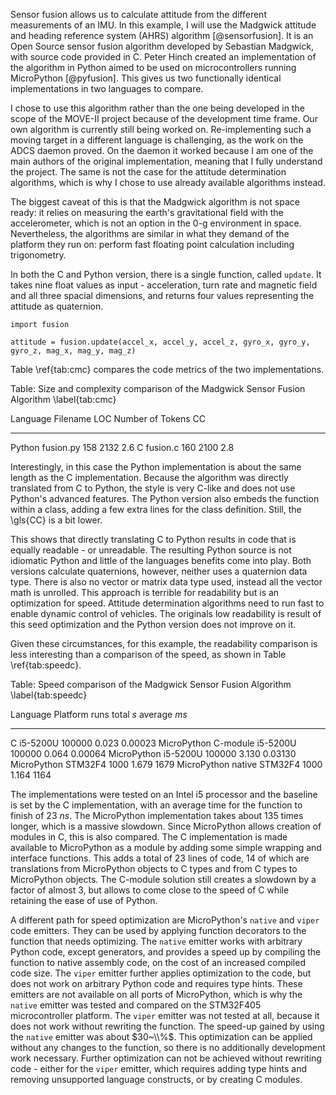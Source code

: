 Sensor fusion allows us to calculate attitude from the different measurements of an IMU. In this example, I will use the Madgwick attitude and heading reference system (AHRS) algorithm [@sensorfusion]. It is an Open Source sensor fusion algorithm developed by Sebastian Madgwick, with source code provided in C. Peter Hinch created an implementation of the algorithm in Python aimed to be used on microcontrollers running MicroPython [@pyfusion]. This gives us two functionally identical implementations in two languages to compare.

I chose to use this algorithm rather than the one being developed in the scope of the MOVE-II project because of the development time frame. Our own algorithm is currently still being worked on. Re-implementing such a moving target in a different language is challenging, as the work on the ADCS daemon proved. On the daemon it worked because I am one of the main authors of the original implementation, meaning that I fully understand the project. The same is not the case for the attitude determination algorithms, which is why I chose to use already available algorithms instead.

The biggest caveat of this is that the Madgwick algorithm is not space ready: it relies on measuring the earth's gravitational field with the accelerometer, which is not an option in the 0-g environment in space. Nevertheless, the algorithms are similar in what they demand of the platform they run on: perform fast floating point calculation including trigonometry.

In both the C and Python version, there is a single function, called ```update```. It takes nine float values as input - acceleration, turn rate and magnetic field and all three spacial dimensions, and returns four values representing the attitude as quaternion.

~~~{.python}
import fusion

attitude = fusion.update(accel_x, accel_y, accel_z, gyro_x, gyro_y, gyro_z, mag_x, mag_y, mag_z)
~~~

Table \\ref{tab:cmc} compares the code metrics of the two implementations.

Table: Size and complexity comparison of the Madgwick Sensor Fusion Algorithm \\label{tab:cmc}

Language    Filename          LOC    Number of Tokens       CC
----------  --------------  -----  ------------------  -------
Python      fusion.py         158                2132  2.6
C           fusion.c          160                2100  2.8

Interestingly, in this case the Python implementation is about the same length as the C implementation. Because the algorithm was directly translated from C to Python, the style is very C-like and does not use Python's advanced features. The Python version also embeds the function within a class, adding a few extra lines for the class definition. Still, the \\gls{CC} is a bit lower.

This shows that directly translating C to Python results in code that is equally readable - or unreadable. The resulting Python source is not idiomatic Python and little of the languages benefits come into play. Both versions calculate quaternions, however, neither uses a quaternion data type. There is also no vector or matrix data type used, instead all the vector math is unrolled. This approach is terrible for readability but is an optimization for speed. Attitude determination algorithms need to run fast to enable dynamic control of vehicles. The originals low readability is result of this seed optimization and the Python version does not improve on it.

Given these circumstances, for this example, the readability comparison is less interesting than a comparison of the speed, as shown in Table \\ref{tab:speedc}.

Table: Speed comparison of the Madgwick Sensor Fusion Algorithm \\label{tab:speedc}

Language               Platform      runs  total $s$    average $ms$
---------------------  --------- -------- ----------- --------------
C                      i5-5200U  100000   0.023       0.00023
MicroPython C-module   i5-5200U  100000   0.064       0.00064
MicroPython            i5-5200U  100000   3.130       0.03130
MicroPython            STM32F4   1000     1.679       1679
MicroPython native     STM32F4   1000     1.164       1164

The implementations were tested on an Intel i5 processor and the baseline is set by the C implementation, with an average time for the function to finish of $23~ns$. The MicroPython implementation takes about 135 times longer, which is a massive slowdown. Since MicroPython allows creation of modules in C, this is also compared. The C implementation is made available to MicroPython as a module by adding some simple wrapping and interface functions. This adds a total of 23 lines of code, 14 of which are translations from MicroPython objects to C types and from C types to MicroPython objects. The C-module solution still creates a slowdown by a factor of almost 3, but allows to come close to the speed of C while retaining the ease of use of Python.

A different path for speed optimization are MicroPython's ```native``` and ```viper``` code emitters. They can be used by applying function decorators to the function that needs optimizing. The ```native``` emitter works with arbitrary Python code, except generators, and provides a speed up by compiling the function to native assembly code, on the cost of an increased compiled code size. The ```viper``` emitter further applies optimization to the code, but does not work on arbitrary Python code and requires type hints. These emitters are not available on all ports of MicroPython, which is why the ```native``` emitter was tested and compared on the STM32F405 microcontroller platform. The ```viper``` emitter was not tested at all, because it does not work without rewriting the function. The speed-up gained by using the ```native``` emitter was about $30~\\%$. This optimization can be applied without any changes to the function, so there is no additionally development work necessary. Further optimization can not be achieved without rewriting code - either for the ```viper``` emitter, which requires adding type hints and removing unsupported language constructs, or by creating C modules.

